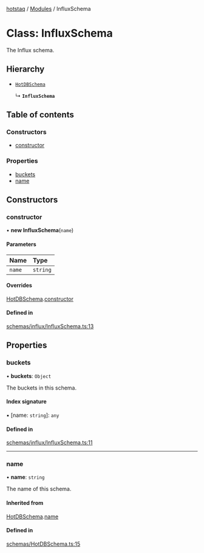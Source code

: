 [hotstaq](../README.md) / [Modules](../modules.md) / InfluxSchema

# Class: InfluxSchema

The Influx schema.

## Hierarchy

- [`HotDBSchema`](HotDBSchema.md)

  ↳ **`InfluxSchema`**

## Table of contents

### Constructors

- [constructor](InfluxSchema.md#constructor)

### Properties

- [buckets](InfluxSchema.md#buckets)
- [name](InfluxSchema.md#name)

## Constructors

### constructor

• **new InfluxSchema**(`name`)

#### Parameters

| Name | Type |
| :------ | :------ |
| `name` | `string` |

#### Overrides

[HotDBSchema](HotDBSchema.md).[constructor](HotDBSchema.md#constructor)

#### Defined in

[schemas/influx/InfluxSchema.ts:13](https://github.com/OurFreeLight/HotStaq/blob/a27c8f4/src/schemas/influx/InfluxSchema.ts#L13)

## Properties

### buckets

• **buckets**: `Object`

The buckets in this schema.

#### Index signature

▪ [name: `string`]: `any`

#### Defined in

[schemas/influx/InfluxSchema.ts:11](https://github.com/OurFreeLight/HotStaq/blob/a27c8f4/src/schemas/influx/InfluxSchema.ts#L11)

___

### name

• **name**: `string`

The name of this schema.

#### Inherited from

[HotDBSchema](HotDBSchema.md).[name](HotDBSchema.md#name)

#### Defined in

[schemas/HotDBSchema.ts:15](https://github.com/OurFreeLight/HotStaq/blob/a27c8f4/src/schemas/HotDBSchema.ts#L15)
